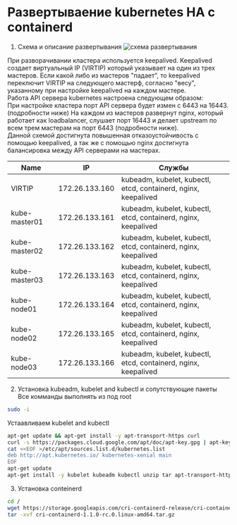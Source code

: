 # Развертываение kubernetes HA с containerd
1. Cхема и описание развертывания
![схема развертывания](https://github.com/rjeka/k8s-containerd/blob/master/images/ha.png)

При разворачивании кластера используется keepalived. Keepalived  создает виртуальный IP (VIRTIP) который указывает на один из трех мастеров. 
Если какой либо из мастеров "падает", то keepalived переключит VIRTIP на следующего мастерф, согласно "весу", указанному при настройке keepalived на каждом мастере.<br/>
Работа API сервера kubernetes настроена следующем образом:<br/>
При настройке кластера порт API сервера будет измен с 6443 на 16443.(подробности ниже) На каждом из мастеров развернут nginx, который работает как loadbalancer, слушает порт 16443 и делает upstream по всем трем мастерам на порт 6443 (подробности ниже). <br/>
Данной схемой достигнута повышенная отказоустойчивость c помощью keepalived, а так же с помощью nginx достигнута балансировка между API серверами на мастерах.<br/>

Name            | IP                              |Службы
----------------|---------------------------------|--------------
VIRTIP          | 172.26.133.160                  | kubeadm, kubelet, kubectl, etcd, containerd, nginx, keepalived
kube-master01   | 172.26.133.161                  | kubeadm, kubelet, kubectl, etcd, containerd, nginx, keepalived
kube-master02   | 172.26.133.162                  | kubeadm, kubelet, kubectl, etcd, containerd, nginx, keepalived   
kube-master03   | 172.26.133.163                  | kubeadm, kubelet, kubectl, etcd, containerd, nginx, keepalived
kube-node01     | 172.26.133.164                  | kubeadm, kubelet, kubectl, etcd, containerd, nginx, keepalived
kube-node02     | 172.26.133.165                  | kubeadm, kubelet, kubectl, etcd, containerd, nginx, keepalived
kube-node03     | 172.26.133.166                  | kubeadm, kubelet, kubectl, etcd, containerd, nginx, keepalived

2. Установка kubeadm, kubelet and kubectl и сопутствующие пакеты
Все комманды выполнять из под root
```bash
sudo -i
```
Устаавливаем kubelet and kubectl
```bash
apt-get update && apt-get install -y apt-transport-https curl
curl -s https://packages.cloud.google.com/apt/doc/apt-key.gpg | apt-key add -
cat <<EOF >/etc/apt/sources.list.d/kubernetes.list
deb http://apt.kubernetes.io/ kubernetes-xenial main
EOF
apt-get update
apt-get install -y kubelet kubeadm kubectl unzip tar apt-transport-https btrfs-tools libseccomp2 socat util-linux mc vim keepalived
```
3. Установка conteinerd
```bash
cd /
wget https://storage.googleapis.com/cri-containerd-release/cri-containerd-1.1.0-rc.0.linux-amd64.tar.gz
tar -xvf cri-containerd-1.1.0-rc.0.linux-amd64.tar.gz
```

